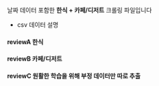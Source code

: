 날짜 데이터 포함한 **한식 + 카페/디저트** 크롤링 파일입니다

- csv 데이터 설명
#### reviewA 한식
#### reviewB 카페/디저트
#### reviewC 원활한 학습을 위해 부정 데이터만 따로 추출
